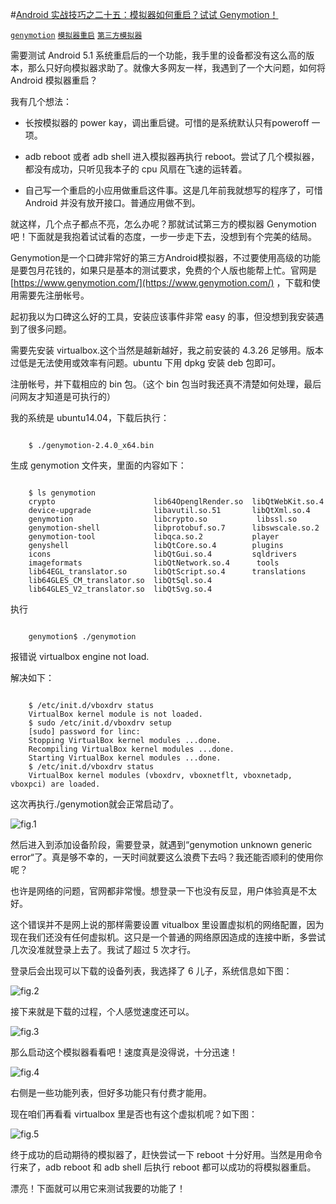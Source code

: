 #[Android 实战技巧之二十五：模拟器如何重启？试试 Genymotion！](http://blog.csdn.net/lincyang/article/details/45270721)

[`genymotion`](http://www.csdn.net/tag/genymotion) [`模拟器重启`](http://www.csdn.net/tag/%e6%a8%a1%e6%8b%9f%e5%99%a8%e9%87%8d%e5%90%af) [`第三方模拟器`](http://www.csdn.net/tag/%e7%ac%ac%e4%b8%89%e6%96%b9%e6%a8%a1%e6%8b%9f%e5%99%a8)

需要测试 Android 5.1 系统重启后的一个功能，我手里的设备都没有这么高的版本，那么只好向模拟器求助了。就像大多网友一样，我遇到了一个大问题，如何将 Android 模拟器重启？ 

我有几个想法：
 
* 长按模拟器的 power kay，调出重启键。可惜的是系统默认只有poweroff 一项。 

* adb reboot 或者 adb shell 进入模拟器再执行 reboot。尝试了几个模拟器，都没有成功，只听见我本子的 cpu 风扇在飞速的运转着。
 
* 自己写一个重启的小应用做重启这件事。这是几年前我就想写的程序了，可惜 Android 并没有放开接口。普通应用做不到。

就这样，几个点子都点不亮，怎么办呢？那就试试第三方的模拟器 Genymotion 吧！下面就是我抱着试试看的态度，一步一步走下去，没想到有个完美的结局。

Genymotion是一个口碑非常好的第三方Android模拟器，不过要使用高级的功能是要包月花钱的，如果只是基本的测试要求，免费的个人版也能帮上忙。官网是 [https://www.genymotion.com/](https://www.genymotion.com/) ，下载和使用需要先注册帐号。

起初我以为口碑这么好的工具，安装应该事件非常 easy 的事，但没想到我安装遇到了很多问题。

需要先安装 virtualbox.这个当然是越新越好，我之前安装的 4.3.26 足够用。版本过低是无法使用或效率有问题。ubuntu 下用 dpkg 安装 deb 包即可。

注册帐号，并下载相应的 bin 包。（这个 bin 包当时我还真不清楚如何处理，最后问网友才知道是可执行的） 

我的系统是 ubuntu14.04，下载后执行：

```

    $ ./genymotion-2.4.0_x64.bin

```

生成 genymotion 文件夹，里面的内容如下：

```

    $ ls genymotion
    crypto                      lib64OpenglRender.so  libQtWebKit.so.4
    device-upgrade              libavutil.so.51       libQtXml.so.4
    genymotion                  libcrypto.so           libssl.so
    genymotion-shell            libprotobuf.so.7      libswscale.so.2
    genymotion-tool             libqca.so.2           player
    genyshell                   libQtCore.so.4        plugins
    icons                       libQtGui.so.4         sqldrivers
    imageformats                libQtNetwork.so.4      tools
    lib64EGL_translator.so      libQtScript.so.4      translations
    lib64GLES_CM_translator.so  libQtSql.so.4
    lib64GLES_V2_translator.so  libQtSvg.so.4

```

执行

```

    genymotion$ ./genymotion

```

报错说 virtualbox engine not load. 

解决如下：

```

    $ /etc/init.d/vboxdrv status
    VirtualBox kernel module is not loaded.
    $ sudo /etc/init.d/vboxdrv setup
    [sudo] password for linc: 
    Stopping VirtualBox kernel modules ...done.
    Recompiling VirtualBox kernel modules ...done.
    Starting VirtualBox kernel modules ...done.
    $ /etc/init.d/vboxdrv status
    VirtualBox kernel modules (vboxdrv, vboxnetflt, vboxnetadp, vboxpci) are loaded.

```

这次再执行./genymotion就会正常启动了。 

![fig.1](images/25-1.png)

然后进入到添加设备阶段，需要登录，就遇到“genymotion unknown generic error“了。真是够不幸的，一天时间就要这么浪费下去吗？我还能否顺利的使用你呢？ 

也许是网络的问题，官网都非常慢。想登录一下也没有反显，用户体验真是不太好。 

这个错误并不是网上说的那样需要设置 vitualbox 里设置虚拟机的网络配置，因为现在我们还没有任何虚拟机。这只是一个普通的网络原因造成的连接中断，多尝试几次没准就登录上去了。我试了超过 5 次才行。 

登录后会出现可以下载的设备列表，我选择了 6 儿子，系统信息如下图： 

![fig.2](images/25-2.png)

接下来就是下载的过程，个人感觉速度还可以。 

![fig.3](images/25-3.png)

那么启动这个模拟器看看吧！速度真是没得说，十分迅速！ 

![fig.4](images/25-4.png)

右侧是一些功能列表，但好多功能只有付费才能用。
 
现在咱们再看看 virtualbox 里是否也有这个虚拟机呢？如下图： 

![fig.5](images/25-5.png)

终于成功的启动期待的模拟器了，赶快尝试一下 reboot 十分好用。当然是用命令行来了，adb reboot 和 adb shell 后执行 reboot 都可以成功的将模拟器重启。 

漂亮！下面就可以用它来测试我要的功能了！